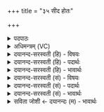 +++
title = "३५ सीद होतः"

+++
<details><summary>पदपाठः</summary>

सीद॑। हो॒त॒रिति॑ होतः। स्वे। ऊँ॒ इत्यूँ॑। लो॒के। चि॒कि॒त्वान्। सा॒दय॑। य॒ज्ञम्। सु॒कृ॒तस्येति॑ सुऽकृ॒तस्य॑। योनौ॑। दे॒वा॒वीरिति॑ देवऽअ॒वीः। दे॒वान्। ह॒विषा॑। य॒जा॒सि॒। अग्ने॑। बृ॒हत्। यज॑माने। वयः॑। धाः॒। ३५।
</details>

<details><summary>अधिमन्त्रम् (VC)</summary>

- होता देवता
- देवश्रवदेववातावृषी
- निचृत्त्रिष्टुप्
- धैवतः
</details>

<details><summary>दयानन्द-सरस्वती (हि) - विषयः</summary>

फिर विद्वान् का क्या काम है, यह विषय अगले मन्त्र में कहा है ॥
</details>

<details><summary>दयानन्द-सरस्वती (हि) - पदार्थः</summary>

पदार्थान्वयभाषाः -  हे (अग्ने) तेजस्वी विद्वन् ! (होतः) दान देनेवाले (चिकित्वान्) विज्ञान से युक्त आप (लोके) देखने योग्य (स्वे) सुख में (सीद) स्थित हूजिये (सुकृतस्य) अच्छे करने योग्य कर्म करने हारे धर्म्मात्मा के (योनौ) कारण में (यज्ञम्) धर्मयुक्त राज्य और प्रजा के व्यवहार को (सादय) प्राप्त कराइये (देवावीः) विद्वानों से रक्षित और शिक्षित होते हुए आप (हविषा) देने-लेने योग्य न्याय से (देवान्) विद्वानों या दिव्य गुणों को (यजासि) सत्कार सेवा संयोग कीजिये (यजमाने) राजा आदि मनुष्यों में बड़ी (वयः) उमर को (धाः) धारण कीजिये ॥३५ ॥
</details>

<details><summary>दयानन्द-सरस्वती (हि) - भावार्थः</summary>

भावार्थभाषाः -  विद्वान् लोगों को चाहिये कि इस जगत् में दो कर्म निरन्तर करें। प्रथम ब्रह्मचर्य्य और जितेन्द्रियता आदि की शिक्षा से शरीर को रोगरहित, बल से युक्त और पूर्ण अवस्थावाला करें। दूसरे विद्या और क्रिया की कुशलता के ग्रहण से आत्मा का बल अच्छे प्रकार साधें कि जिस से सब मनुष्य शरीर और आत्मा के बल से युक्त हुए सब काल में आनन्द भोगें ॥३५ ॥
</details>

<details><summary>दयानन्द-सरस्वती (सं) - विषयः</summary>

पुनर्विदुषः किं कृत्यमस्तीत्याह ॥
</details>

<details><summary>दयानन्द-सरस्वती (सं) - पदार्थः</summary>

पदार्थान्वयभाषाः -  हे अग्ने ! होतश्चिकित्वाँस्त्वं स्वे लोके सीद। सुकृतस्य योनौ यज्ञं सादय। देवावीः सँस्त्वं हविषा देवान् यजासि यजमाने वयोधाः ॥३५ ॥
</details>

<details><summary>दयानन्द-सरस्वती (सं) - भावार्थः</summary>

भावार्थभाषाः -  विद्वद्भिरस्मिन् जगति द्वे कर्मणी सततं कार्य्ये। आद्यं ब्रह्मचर्य्यजितेन्द्रियत्वादिशिक्षया शरीरारोग्यबलादियुक्तं चिरञ्जीवनमुत्तरं विद्याक्रियाकौशलग्रहणेनात्मबलं च संसाध्यम्, यतः सर्वे मनुष्याः शरीरात्मबलयुक्ताः सन्तः सर्वदानन्देयुः ॥३५ ॥
</details>

<details><summary>सविता जोशी ← दयानन्दः (म) - भावार्थः</summary>

भावार्थभाषाः -  विद्वान लोकांनी या जगात दोन प्रकारचे कर्म करावे. एक म्हणजे ब्रह्मचर्य व जितेन्द्रियता यांच्या साह्याने शरीर रोगरहित, बलयुक्त करून पूर्ण आयुष्य भोगावे. दुसरे म्हणजे विद्या व कर्मकौशल्य यांनी आत्म्याचे बल वाढवावे. सर्व माणसांनी या प्रकारे शरीर व आत्मा यांचे बल वाढवून सर्वकाळी आनंद भोगावा.
</details>